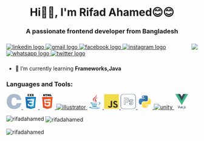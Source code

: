 <h1 align="center">Hi🙋‍♂️, I'm Rifad Ahamed😊😊</h1>
<h3 align="center">A passionate frontend developer from Bangladesh</h3>

###

<img align="right" height="279" src="https://scontent.fzyl2-2.fna.fbcdn.net/v/t39.30808-6/490436895_1871945073630825_7234276491207572149_n.jpg?stp=cp6_dst-jpg_tt6&_nc_cat=102&ccb=1-7&_nc_sid=833d8c&_nc_ohc=-i2WeClo5_UQ7kNvwFnwTT2&_nc_oc=AdkwV_myu9HAa7z4pWsKV_iovoW6zdw-7aYTSwhMeKSPnZruA2TK_o0sJodHMuIjpGU&_nc_zt=23&_nc_ht=scontent.fzyl2-2.fna&_nc_gid=aNZL94F3WI8uMnVPk81_-Q&oh=00_AfPkguaVob1vUilqU7LgtDgmgxbSVbvgfODHbfJUTeJuBQ&oe=6862C005"  />

###

<div align="left">
  <a href="https://www.linkedin.com/in/rifad-ahamed-3972b8355/" target="_blank">
    <img src="https://img.shields.io/static/v1?message=LinkedIn&logo=linkedin&label=&color=0077B5&logoColor=white&labelColor=&style=for-the-badge" height="35" alt="linkedin logo"  />
  </a>
  <a href="rifadahamed523@gmail.com" target="_blank">
    <img src="https://img.shields.io/static/v1?message=Gmail&logo=gmail&label=&color=D14836&logoColor=white&labelColor=&style=for-the-badge" height="35" alt="gmail logo"  />
  </a>
  <a href="https://www.facebook.com/rifadahamed523" target="_blank">
    <img src="https://img.shields.io/static/v1?message=Facebook&logo=facebook&label=&color=1877F2&logoColor=white&labelColor=&style=for-the-badge" height="35" alt="facebook logo"  />
  </a>
  <a href="https://www.instagram.com/rifadahamed523/" target="_blank">
    <img src="https://img.shields.io/static/v1?message=Instagram&logo=instagram&label=&color=E4405F&logoColor=white&labelColor=&style=for-the-badge" height="35" alt="instagram logo"  />
  </a>
  <a href="01883753585" target="_blank">
    <img src="https://img.shields.io/static/v1?message=Whatsapp&logo=whatsapp&label=&color=25D366&logoColor=white&labelColor=&style=for-the-badge" height="35" alt="whatsapp logo"  />
  </a>
  <a href="https://x.com/RifatAh13625354" target="_blank">
    <img src="https://img.shields.io/static/v1?message=Twitter&logo=twitter&label=&color=1DA1F2&logoColor=white&labelColor=&style=for-the-badge" height="35" alt="twitter logo"  />
  </a>
</div>

###
- 🌱 I’m currently learning **Frameworks,Java**

<h3 align="left">Languages and Tools:</h3>
<p align="left"> <a href="https://www.cprogramming.com/" target="_blank" rel="noreferrer"> <img src="https://raw.githubusercontent.com/devicons/devicon/master/icons/c/c-original.svg" alt="c" width="40" height="40"/> </a> <a href="https://www.w3schools.com/css/" target="_blank" rel="noreferrer"> <img src="https://raw.githubusercontent.com/devicons/devicon/master/icons/css3/css3-original-wordmark.svg" alt="css3" width="40" height="40"/> </a> <a href="https://www.w3.org/html/" target="_blank" rel="noreferrer"> <img src="https://raw.githubusercontent.com/devicons/devicon/master/icons/html5/html5-original-wordmark.svg" alt="html5" width="40" height="40"/> </a> <a href="https://www.adobe.com/in/products/illustrator.html" target="_blank" rel="noreferrer"> <img src="https://www.vectorlogo.zone/logos/adobe_illustrator/adobe_illustrator-icon.svg" alt="illustrator" width="40" height="40"/> </a> <a href="https://www.java.com" target="_blank" rel="noreferrer"> <img src="https://raw.githubusercontent.com/devicons/devicon/master/icons/java/java-original.svg" alt="java" width="40" height="40"/> </a> <a href="https://developer.mozilla.org/en-US/docs/Web/JavaScript" target="_blank" rel="noreferrer"> <img src="https://raw.githubusercontent.com/devicons/devicon/master/icons/javascript/javascript-original.svg" alt="javascript" width="40" height="40"/> </a> <a href="https://www.photoshop.com/en" target="_blank" rel="noreferrer"> <img src="https://raw.githubusercontent.com/devicons/devicon/master/icons/photoshop/photoshop-line.svg" alt="photoshop" width="40" height="40"/> </a> <a href="https://www.python.org" target="_blank" rel="noreferrer"> <img src="https://raw.githubusercontent.com/devicons/devicon/master/icons/python/python-original.svg" alt="python" width="40" height="40"/> </a> <a href="https://unity.com/" target="_blank" rel="noreferrer"> <img src="https://www.vectorlogo.zone/logos/unity3d/unity3d-icon.svg" alt="unity" width="40" height="40"/> </a> <a href="https://vuejs.org/" target="_blank" rel="noreferrer"> <img src="https://raw.githubusercontent.com/devicons/devicon/master/icons/vuejs/vuejs-original-wordmark.svg" alt="vuejs" width="40" height="40"/> </a> </p>

<p><img align="left" src="https://github-readme-stats.vercel.app/api/top-langs?username=rifadahamed&show_icons=true&locale=en&layout=compact" alt="rifadahamed" /></p>

<p>&nbsp;<img align="center" src="https://github-readme-stats.vercel.app/api?username=rifadahamed&show_icons=true&locale=en" alt="rifadahamed" /></p>

<p><img align="center" src="https://github-readme-streak-stats.herokuapp.com/?user=rifadahamed&" alt="rifadahamed" /></p>

